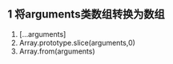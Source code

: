 ## 1 将arguments类数组转换为数组

1. [...arguments]
2. Array.prototype.slice(arguments,0)
3. Array.from(arguments)